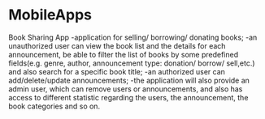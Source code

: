 # MobileApps
Book Sharing App
-application for selling/ borrowing/ donating books;
-an unauthorized user can view the book list and the details for each announcement,
be able to filter the list of books by some predefined fields(e.g. genre, author,
announcement type: donation/ borrow/ sell,etc.) and also search for a specific book title;
-an authorized user can add/delete/update announcements;
-the application will also provide an admin user, which can remove users or announcements, and also
has access to different statistic regarding the users, the announcement, the book categories and so on.